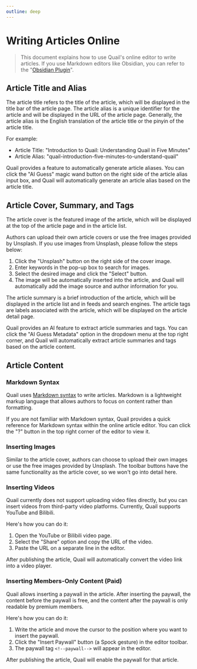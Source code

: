 ```yaml
---
outline: deep
---
```


# Writing Articles Online

> This document explains how to use Quail's online editor to write articles. If you use Markdown editors like Obsidian, you can refer to the "[Obsidian Plugin](./obsidian-plugin.md)".

## Article Title and Alias

The article title refers to the title of the article, which will be displayed in the title bar of the article page. The article alias is a unique identifier for the article and will be displayed in the URL of the article page. Generally, the article alias is the English translation of the article title or the pinyin of the article title.

For example:

- Article Title: "Introduction to Quail: Understanding Quail in Five Minutes"
- Article Alias: "quail-introduction-five-minutes-to-understand-quail"

Quail provides a feature to automatically generate article aliases. You can click the "AI Guess" magic wand button on the right side of the article alias input box, and Quail will automatically generate an article alias based on the article title.

## Article Cover, Summary, and Tags

The article cover is the featured image of the article, which will be displayed at the top of the article page and in the article list.

Authors can upload their own article covers or use the free images provided by Unsplash. If you use images from Unsplash, please follow the steps below:

1. Click the "Unsplash" button on the right side of the cover image.
2. Enter keywords in the pop-up box to search for images.
3. Select the desired image and click the "Select" button.
4. The image will be automatically inserted into the article, and Quail will automatically add the image source and author information for you.

The article summary is a brief introduction of the article, which will be displayed in the article list and in feeds and search engines. The article tags are labels associated with the article, which will be displayed on the article detail page.

Quail provides an AI feature to extract article summaries and tags. You can click the "AI Guess Metadata" option in the dropdown menu at the top right corner, and Quail will automatically extract article summaries and tags based on the article content.

## Article Content

### Markdown Syntax

Quail uses [Markdown syntax](https://www.markdownguide.org/basic-syntax/) to write articles. Markdown is a lightweight markup language that allows authors to focus on content rather than formatting.

If you are not familiar with Markdown syntax, Quail provides a quick reference for Markdown syntax within the online article editor. You can click the "?" button in the top right corner of the editor to view it.

### Inserting Images

Similar to the article cover, authors can choose to upload their own images or use the free images provided by Unsplash. The toolbar buttons have the same functionality as the article cover, so we won't go into detail here.

### Inserting Videos

Quail currently does not support uploading video files directly, but you can insert videos from third-party video platforms. Currently, Quail supports YouTube and Bilibili.

Here's how you can do it:

1. Open the YouTube or Bilibili video page.
2. Select the "Share" option and copy the URL of the video.
3. Paste the URL on a separate line in the editor.

After publishing the article, Quail will automatically convert the video link into a video player.

### Inserting Members-Only Content (Paid)

Quail allows inserting a paywall in the article. After inserting the paywall, the content before the paywall is free, and the content after the paywall is only readable by premium members.

Here's how you can do it:

1. Write the article and move the cursor to the position where you want to insert the paywall.
2. Click the "Insert Paywall" button (a Spock gesture) in the editor toolbar.
3. The paywall tag `<!--paywall-->` will appear in the editor.

After publishing the article, Quail will enable the paywall for that article.